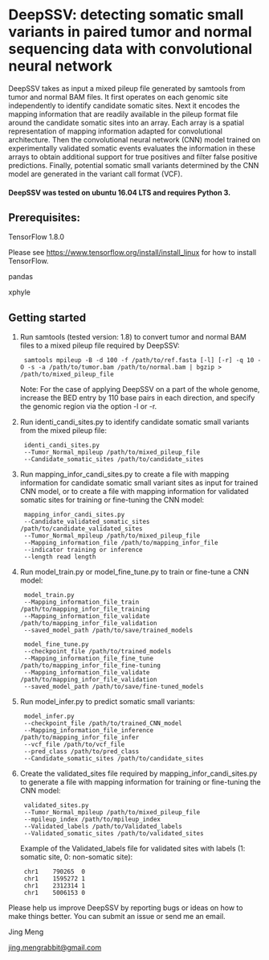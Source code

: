 # DeepSSV: detecting somatic small variants in paired tumor and normal sequencing data with convolutional neural network

DeepSSV takes as input a mixed pileup file generated by samtools from tumor and normal BAM files. It first operates on each genomic site independently to identify candidate somatic sites. Next it encodes the mapping information that are readily available in the pileup format file around the candidate somatic sites into an array. Each array is a spatial representation of mapping information adapted for convolutional architecture. Then the convolutional neural network (CNN) model trained on experimentally validated somatic events evaluates the information in these arrays to obtain additional support for true positives and filter false positive predictions. Finally, potential somatic small variants determined by the CNN model are generated in the variant call format (VCF). 


#### DeepSSV was tested on ubuntu 16.04 LTS and requires Python 3.

## Prerequisites:

TensorFlow 1.8.0

Please see https://www.tensorflow.org/install/install_linux for how to install TensorFlow.

pandas

xphyle

## Getting started

1. Run samtools (tested version: 1.8) to convert tumor and normal BAM files to a mixed pileup file required by DeepSSV:

        samtools mpileup -B -d 100 -f /path/to/ref.fasta [-l] [-r] -q 10 -O -s -a /path/to/tumor.bam /path/to/normal.bam | bgzip > /path/to/mixed_pileup_file

   Note: For the case of applying DeepSSV on a part of the whole genome, increase the BED entry by 110 base pairs in each direction, and specify the genomic region via the option -l or -r.

2. Run identi_candi_sites.py to identify candidate somatic small variants from the mixed pileup file:

        identi_candi_sites.py
        --Tumor_Normal_mpileup /path/to/mixed_pileup_file
        --Candidate_somatic_sites /path/to/candidate_sites

3. Run mapping_infor_candi_sites.py to create a file with mapping information for candidate somatic small variant sites as input for trained CNN model, or to create a file with mapping information for validated somatic sites for training or fine-tuning the CNN model:

        mapping_infor_candi_sites.py
        --Candidate_validated_somatic_sites /path/to/candidate_validated_sites
        --Tumor_Normal_mpileup /path/to/mixed_pileup_file
        --Mapping_information_file /path/to/mapping_infor_file
        --indicator training or inference
        --length read length
        
4. Run model_train.py or model_fine_tune.py to train or fine-tune a CNN model:

        model_train.py
        --Mapping_information_file_train /path/to/mapping_infor_file_training
        --Mapping_information_file_validate /path/to/mapping_infor_file_validation
        --saved_model_path /path/to/save/trained_models
        
        model_fine_tune.py
        --checkpoint_file /path/to/trained_models
        --Mapping_information_file_fine_tune /path/to/mapping_infor_file_fine-tuning
        --Mapping_information_file_validate /path/to/mapping_infor_file_validation
        --saved_model_path /path/to/save/fine-tuned_models

5. Run model_infer.py to predict somatic small variants:

        model_infer.py
        --checkpoint_file /path/to/trained_CNN_model
        --Mapping_information_file_inference /path/to/mapping_infor_file_infer
        --vcf_file /path/to/vcf_file
        --pred_class /path/to/pred_class
        --Candidate_somatic_sites /path/to/candidate_sites
        
6. Create the validated_sites file required by mapping_infor_candi_sites.py to generate a file with mapping information for training or fine-tuning the CNN model:
        
        validated_sites.py
        --Tumor_Normal_mpileup /path/to/mixed_pileup_file
        --mpileup_index /path/to/mpileup_index
        --Validated_labels /path/to/Validated_labels
        --Validated_somatic_sites /path/to/validated_sites
        
   Example of the Validated_labels file for validated sites with labels (1: somatic site, 0: non-somatic site):
   
        chr1    790265  0
        chr1    1595272 1
        chr1    2312314 1
        chr1    5006153 0   
             
Please help us improve DeepSSV by reporting bugs or ideas on how to make things better. You can submit an issue or send me an email.

Jing Meng        

jing.mengrabbit@gmail.com
